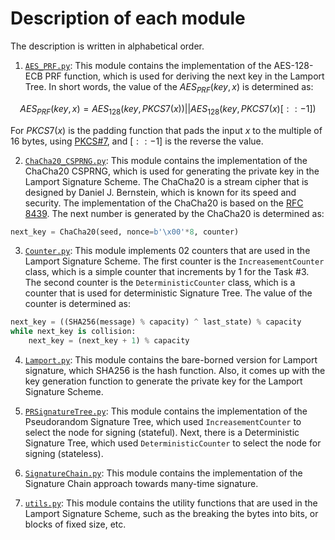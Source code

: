 # Description of each module 

The description is written in alphabetical order.

1. [`AES_PRF.py`](./AES_PRF.py): This module contains the implementation of the AES-128-ECB PRF function, which is used for deriving the next key in the Lamport Tree. In short words, the value of the $AES_{PRF}(key, x)$ is determined as: 

$$
AES_{PRF}(key, x) = AES_{128}(key, PKCS7(x)) || AES_{128}(key, PKCS7(x)[::-1])
$$

For $PKCS7(x)$ is the padding function that pads the input $x$ to the multiple of 16 bytes, using [PKCS#7](https://en.wikipedia.org/wiki/PKCS_7), and $[::-1]$ is the reverse the value.

2. [`ChaCha20_CSPRNG.py`](./ChaCha20_CSPRNG.py): This module contains the implementation of the ChaCha20 CSPRNG, which is used for generating the private key in the Lamport Signature Scheme. The ChaCha20 is a stream cipher that is designed by Daniel J. Bernstein, which is known for its speed and security. The implementation of the ChaCha20 is based on the [RFC 8439](https://tools.ietf.org/html/rfc8439). The next number is generated by the ChaCha20 is determined as:

```Python
next_key = ChaCha20(seed, nonce=b'\x00'*8, counter)
```

3. [`Counter.py`](./Counter.py): This module implements 02 counters that are used in the Lamport Signature Scheme. The first counter is the `IncreasementCounter` class, which is a simple counter that increments by 1 for the Task #3. The second counter is the `DeterministicCounter` class, which is a counter that is used for deterministic Signature Tree. The value of the counter is determined as:

```Python
next_key = ((SHA256(message) % capacity) ^ last_state) % capacity
while next_key is collision:
    next_key = (next_key + 1) % capacity
```

4. [`Lamport.py`](./Lamport.py): This module contains the bare-borned version for Lamport signature, which SHA256 is the hash function. Also, it comes up with the key generation function to generate the private key for the Lamport Signature Scheme.
   
5. [`PRSignatureTree.py`](./PRSignatureTree.py): This module contains the implementation of the Pseudorandom Signature Tree, which used `IncreasementCounter` to select the node for signing (stateful). Next, there is a Deterministic Signature Tree, which used `DeterministicCounter` to select the node for signing (stateless).

6. [`SignatureChain.py`](./SignatureChain.py): This module contains the implementation of the Signature Chain approach towards many-time signature. 

7. [`utils.py`](./utils.py): This module contains the utility functions that are used in the Lamport Signature Scheme, such as the breaking the bytes into bits, or blocks of fixed size, etc. 
   